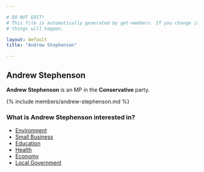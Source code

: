 ```yaml
---

# DO NOT EDIT!
# This file is automatically generated by get-members. If you change it, bad
# things will happen.

layout: default
title: "Andrew Stephenson"

---
```


## Andrew Stephenson

**Andrew Stephenson** is an MP in the **Conservative** party.

{% include members/andrew-stephenson.md %}

### What is Andrew Stephenson interested in?


* [Environment](/interests/environment.html)
* [Small Business](/interests/small-business.html)
* [Education](/interests/education.html)
* [Health](/interests/health.html)
* [Economy](/interests/economy.html)
* [Local Government](/interests/local-government.html)
